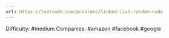 ```yaml
---
url: https://leetcode.com/problems/linked-list-random-node
---
```


Difficulty: #medium
Companies: #amazon #facebook #google